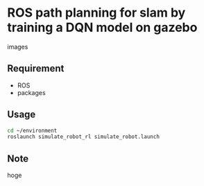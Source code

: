 # ROS path planning for slam by training a DQN model on gazebo
images
## Requirement
* ROS
* packages
## Usage
 ```bash
cd ~/environment
roslaunch simulate_robot_rl simulate_robot.launch
```
## Note
hoge

